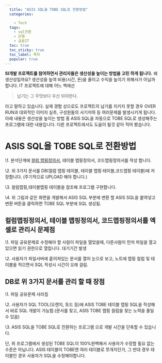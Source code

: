 ```yaml
---
  title: "ASIS SQL을 TOBE SQL로 전환방법"
  categories:

    - Tech
  tags: 
    - sql전환
    - 은행
    - 금융IT
  toc: true
  toc_sticky: true
  toc_label: 목차
  popular: true
---
```


**SI개발 프로젝트를 참여하면서 관리자들은 생산성을 높이는 방법을 고민 하게 됩니다.** 왜 생산성일까요? 생산성을 높여 비용(시간, 돈)을 줄이고 수익을 높이기 위해서가 아닐까 합니다. IT 프로젝트에 대해 어느 책에선

> 납기는 그 무엇보다 우선 되야한다.

라고 말하고 있습니다. 실제 경험 상으로도 프로젝트의 납기를 지키지 못할 경우 OVER RUN과 대외적인 이미지 실추, 구성원들의 사기저하 등 여러문제를 발생시키게 됩니다. 아래 내용은 생산성을 높이는 방법 중 ASIS SQL을 자동으로 TOBE SQL로 생성해주는 프로그램에 대한 내용입니다. 다른 프로젝트에서도 도움이 될것 같아 적어 봤습니다.

 

# **ASIS SQL을 TOBE SQL로 전환방법**

\1. 분석단계에 [컬럼 맵핑정의서](https://py0777.github.io/tech/tech-colunm-mapping-definition/), 테이블 맵핑정의서, 코드맵핑정의서를 작성 합니다.

\2. 위 3가지 문서를 DB(컬럼 맵핑 테이블, 테이블 맵핑 테이블,코드맵핑 테이블)에 저장합니다. (주기적으로 UPLOAD 해야 합니다.)

\3. 컬럼맵핑,테이블맵핑 테이블을 참조해 프로그램 구현합니다.

\4. 위 그림과 같은 화면을 개발해서 ASIS SQL 부분에 변환 할 ASIS SQL을 붙여넣고 변환 버튼을 클릭하면 TOBE SQL 부분에 SQL 생성됨.

 

## **컬럼맵핑정의서, 테이블 맵핑정의서, 코드맵핑정의서를 엑셀로 관리시 문제점**

\1.  파일 공유문제로 수정해야 할 사람이 파일을 열었을때, 다른사람이 먼저 파일을 열고 있으면 읽기 권한으로 열립니다. 대기기간 발생

\2. 사용자가 파일서버에 흩어져있는 문서를 열어 눈으로 보고, 노트에 맵핑 컬럼 및 테이블을  적으면서 SQL 작성시 시간이 오래 걸림.

 

## **DB로 위 3가지 문서를 관리 할 때 장점**

\1. 파일 공유문제 사라짐

\2. 사용자가 SQL TOOL(오랜지, 토드 등)에 ASIS TOBE 테이블 맵핑 SQL을 작성해서 바로 SQL 개발이 가능함.(문서를 찾고, ASIS TOBE 맵핑 컬럼을 찾는 노력을 줄일 수 있음)

\3. ASIS SQL을 TOBE SQL로 전환하는 프로그램 으로 개발 시간을 단축할 수 있습니다.

 

단, 위 프로그램에서 생성된 TOBE SQL이 100%완벽해서 사용자가 수정할 필요 없는 수준은 아닙니다. ASIS 테이블이 TOBE엔 여러 테이블로 쪼개지던가, 그 반대 경우 테이블인 경우 사용자가 SQL을 수정해야합니다.